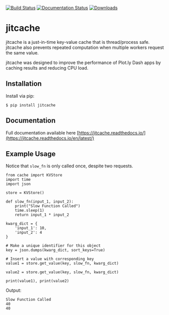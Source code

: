 [![Build Status](https://travis-ci.org/sjtrny/jitcache.svg?branch=master)](https://travis-ci.org/sjtrny/jitcache)
[![Documentation Status](https://readthedocs.org/projects/jitcache/badge/?version=latest)](https://jitcache.readthedocs.io/en/latest/?badge=latest)
[![Downloads](https://pepy.tech/badge/jitcache)](https://pepy.tech/project/jitcache)

# jitcache

jitcache is a just-in-time key-value cache that is thread/process safe. jitcache also prevents repeated computation
when multiple workers request the same value.

jitcache was designed to improve the performance of Plot.ly Dash apps by caching results and reducing CPU load.

Installation
-------------------

Install via pip:

    $ pip install jitcache

Documentation
-------------------

Full documentation available here [https://jitcache.readthedocs.io/](https://jitcache.readthedocs.io/en/latest/)

Example Usage
-------------------

Notice that ``slow_fn`` is only called once, despite two requests.

    from cache import KVStore
    import time
    import json
    
    store = KVStore()
    
    def slow_fn(input_1, input_2):
        print("Slow Function Called")
        time.sleep(1)
        return input_1 * input_2
    
    kwarg_dict = {
        'input_1': 10,
        'input_2': 4
    }
    
    # Make a unique identifier for this object
    key = json.dumps(kwarg_dict, sort_keys=True)
    
    # Insert a value with corresponding key
    value1 = store.get_value(key, slow_fn, kwarg_dict)
    
    value2 = store.get_value(key, slow_fn, kwarg_dict)
    
    print(value1), print(value2)

 Output:
 
    Slow Function Called
    40
    40